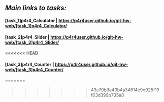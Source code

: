 ## _Main links to tasks:_
####  **[task_1]p4r4_Calculator** | https://p4r4user.github.io/git-hw-web/[task_1]p4r4_Calculator/
####  **[task_2]p4r4_Slider** | https://p4r4user.github.io/git-hw-web/[task_2]p4r4_Slider/
<<<<<<< HEAD
####  **[task_3]p4r4_Counter** | https://p4r4user.github.io/git-hw-web/[task_3]p4r4_Counter/
=======
>>>>>>> 43e70b9a43b4a34614e9c925f19f03d399b735a8
